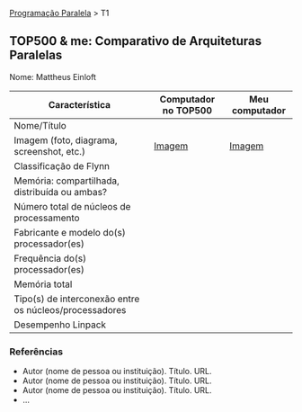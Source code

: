[Programação Paralela](https://github.com/AndreaInfUFSM/elc139-2018a) > T1

TOP500 & me: Comparativo de Arquiteturas Paralelas
--------------------------------------------------

Nome: Mattheus Einloft

| Característica                                            | Computador no TOP500  | Meu computador  |
| --------------------------------------------------------- | --------------------- | --------------- |
| Nome/Título                                               |                       |                 |
| Imagem (foto, diagrama, screenshot, etc.)                 | <a href="url">Imagem</a> | <a href="https://i2.zst.com.br/images/notebook-dell-inspiron-5000-intel-core-i5-7200u-7-geracao-8gb-de-ram-hd-1-tb-15-6-radeon-r7-m445-windows-10-i15-5567-a30-photo175351417-12-34-2f.jpg">Imagem</a> |
| Classificação de Flynn                                    |                       |                 |
| Memória: compartilhada, distribuída ou ambas?             |                       |                 |
| Número total de núcleos de processamento                  |                       |                 |
| Fabricante e modelo do(s) processador(es)                 |                       |                 |
| Frequência do(s) processador(es)                          |                       |                 |
| Memória total                                             |                       |                 |
| Tipo(s) de interconexão entre os núcleos/processadores    |                       |                 |
| Desempenho Linpack                                        |                       |                 |

### Referências
- Autor (nome de pessoa ou instituição). Título. URL.
- Autor (nome de pessoa ou instituição). Título. URL.
- Autor (nome de pessoa ou instituição). Título. URL.
- ...
